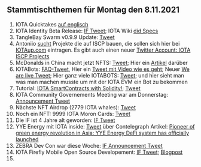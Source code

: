 ## Stammtischthemen für Montag den 8.11.2021

1. IOTA Quicktakes [auf englisch](https://www.youtube.com/watch?v=gLFr_Nnqsmc)
2. IOTA Identity Beta Release: [IF Tweet](https://twitter.com/iota/status/1455104846437179398?s=20); IOTA Wiki [did Specs](https://wiki.iota.org/identity.rs/specs/didcomm/overview)
3. TangleBay Swarm v0.9.9 Update: [Tweet](https://twitter.com/TANGLEBAY/status/1455301206117601283) 
4. Antoniio [sucht](https://twitter.com/antonionardella/status/1455455429748736004?t=IItvMcY1ig61IOw0rwLYGQ&s=19) Projekte die auf ISCP bauen, die sollen sich hier bei [IOTAup.com](https://iotaup.com/) eintragen. Es gibt auch einen neuer [Twitter Account: IOTA ISCP Projects](https://twitter.com/i/lists/1455449176205053954)
5. McDonalds in China macht jetzt NFTS: [Tweet](https://twitter.com/McDonalds/status/1455174998264586243?s=20); Hier ein [Artikel](https://www.coinpro.ch/krypto-news-mcdonalds-china-bringt-nfts-auf-den-markt/) darüber
6. IOTABots: [FAQ-Tweet](https://twitter.com/iotabots/status/1455369767724986373?s=20), Hier ein [Tweet mit Video wie es geht](https://twitter.com/iotabots/status/1455257894987894786?s=20); Neuer [We are live Tweet](https://twitter.com/iotabots/status/1455610801021202438?s=20); Hier ganz viele IOTABOTS: [Tweet](https://twitter.com/Vrom14286662/status/1455626716953600002?s=20); und hier sieht man was man machen musste um mit der IOTA EVM ein Bot zu bekommen
7. Tutorial:  [IOTA SmartContracts with Solidity!](https://www.twitch.tv/iotadev); [Tweet](https://twitter.com/kranirudha/status/1455807640777289731?s=20)
8. IOTA Community Governements Meeting war am Donnerstag: [Announcement Tweet](https://twitter.com/Phylo79288735/status/1455916929013538816?s=20)
9. Nächste NFT Airdrop (2779 IOTA whales): [Tweet](https://twitter.com/pxdg3/status/1455883036298461193?s=20)
10. Noch ein NFT: 9999 IOTA Moron Cards: [Tweet](https://twitter.com/iotamorons/status/1455910427938930690?s=20)
11. Die IF ist 4 Jahre alt geworden: [IF Tweet](https://twitter.com/iota/status/1455898173692645384?s=20)
12. YYE Energy mit IOTA inside: [Tweet](https://twitter.com/YYE_Energy/status/1455472815990198273?s=20) über Contelegraph Artikel: [Pioneer of green energy revolution in Asia: YYE Energy DeFi system has officially launched](https://cointelegraph.com/press-releases/pioneer-of-green-energy-revolution-in-asia-yye-energy-defi-system-has-officially-launched)
13. ZEBRA Dev Con war diese Woche: [IF Announcement Tweet](https://twitter.com/iota/status/1452979255009333250?s=20)
14. IOTA Firefly Mobile Open Source Developement: [IF Tweet](https://twitter.com/iota/status/1455918746724352006?s=20); [Blogpost](https://blog.iota.org/firefly-mobile-development-update/)
15. 
